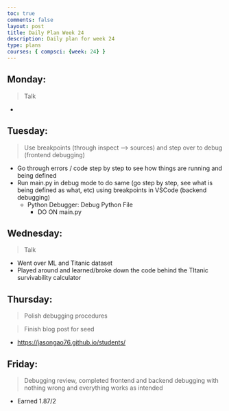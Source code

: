 ```yaml
---
toc: true
comments: false
layout: post
title: Daily Plan Week 24
description: Daily plan for week 24
type: plans
courses: { compsci: {week: 24} }
---
```


## Monday:
> Talk
- 

## Tuesday:
> Use breakpoints (through inspect --> sources) and step over to debug (frontend debugging)
- Go through errors / code step by step to see how things are running and being defined
- Run main.py in debug mode to do same (go step by step, see what is being defined as what, etc) using breakpoints in VSCode (backend debugging)
    - Python Debugger: Debug Python File
        - DO ON main.py

## Wednesday:
> Talk
- Went over ML and Titanic dataset
- Played around and learned/broke down the code behind the TItanic survivability calculator

## Thursday:
> Polish debugging procedures

> Finish blog post for seed
- https://jasongao76.github.io/students/

## Friday:
> Debugging review, completed frontend and backend debugging with nothing wrong and everything works as intended
- Earned 1.87/2



